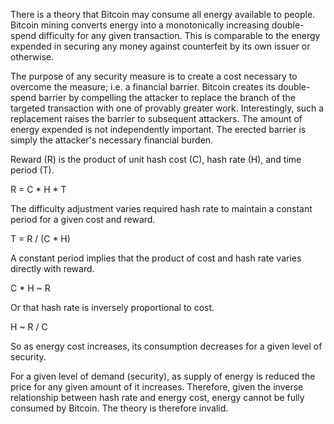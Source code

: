 There is a theory that Bitcoin may consume all energy available to people. Bitcoin mining converts energy into a monotonically increasing double-spend difficulty for any given transaction. This is comparable to the energy expended in securing any money against counterfeit by its own issuer or otherwise.

The purpose of any security measure is to create a cost necessary to overcome the measure; i.e. a financial barrier. Bitcoin creates its double-spend barrier by compelling the attacker to replace the branch of the targeted transaction with one of provably greater work. Interestingly, such a replacement raises the barrier to subsequent attackers. The amount of energy expended is not independently important. The erected barrier is simply the attacker's necessary financial burden.

Reward (R) is the product of unit hash cost (C), hash rate (H), and time period (T).

R = C * H * T

The difficulty adjustment varies required hash rate to maintain a constant period for a given cost and reward.

T = R / (C * H)

A constant period implies that the product of cost and hash rate varies directly with reward.

C * H ~ R

Or that hash rate is inversely proportional to cost.

H ~ R / C

So as energy cost increases, its consumption decreases for a given level of security.

For a given level of demand (security), as supply of energy is reduced the price for any given amount of it increases. Therefore, given the inverse relationship between hash rate and energy cost, energy cannot be fully consumed by Bitcoin. The theory is therefore invalid.